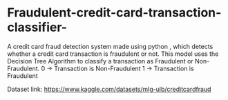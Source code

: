 # Fraudulent-credit-card-transaction-classifier-


A credit card fraud detection system made using python , which detects whether a credit card transaction is fraudulent or not. This model uses the Decision Tree Algorithm to classify a transaction as Fraudulent or Non-Fraudulent.  0 -> Transaction is Non-Fraudulent  1 -> Transaction is Fraudulent

Dataset link: https://www.kaggle.com/datasets/mlg-ulb/creditcardfraud
